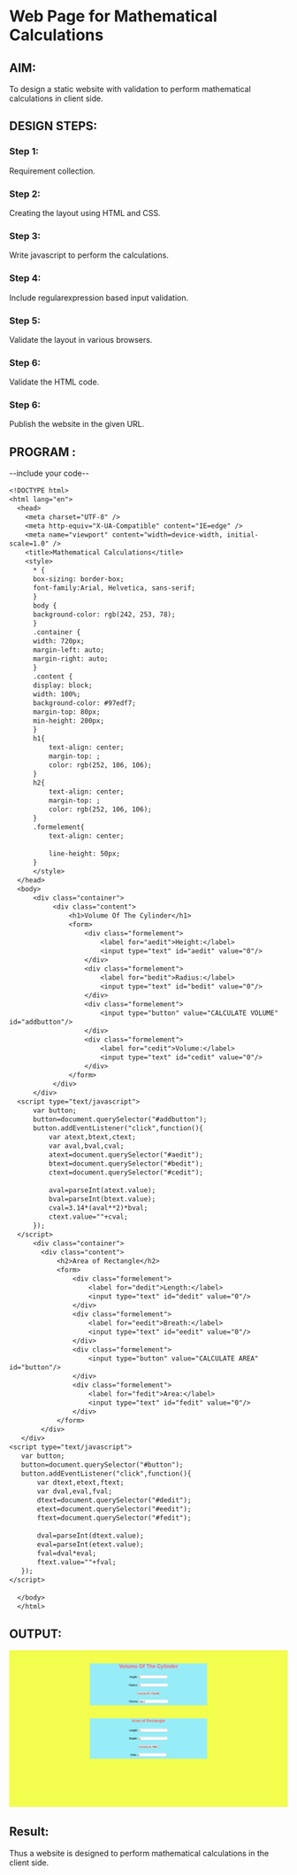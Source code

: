 # Web Page for Mathematical Calculations

## AIM:

To design a static website with validation to perform mathematical calculations in client side.

## DESIGN STEPS:

### Step 1:

Requirement collection.

### Step 2:

Creating the layout using HTML and CSS.

### Step 3:

Write javascript to perform the calculations.

### Step 4:

Include regularexpression based input validation.

### Step 5:

Validate the layout in various browsers.

### Step 6:

Validate the HTML code.

### Step 6:

Publish the website in the given URL.

## PROGRAM :

--include your code--
```
<!DOCTYPE html>
<html lang="en">
  <head>
    <meta charset="UTF-8" />
    <meta http-equiv="X-UA-Compatible" content="IE=edge" />
    <meta name="viewport" content="width=device-width, initial-scale=1.0" />
    <title>Mathematical Calculations</title>
    <style>
      * {
      box-sizing: border-box;
      font-family:Arial, Helvetica, sans-serif;
      }
      body {
      background-color: rgb(242, 253, 78);
      }
      .container {
      width: 720px;
      margin-left: auto;
      margin-right: auto;
      }
      .content {
      display: block;
      width: 100%;
      background-color: #97edf7;
      margin-top: 80px;
      min-height: 200px;
      }
      h1{
          text-align: center;
          margin-top: ;
          color: rgb(252, 106, 106);
      }
      h2{
          text-align: center;
          margin-top: ;
          color: rgb(252, 106, 106);
      }
      .formelement{
          text-align: center;
  
          line-height: 50px;
      }
      </style>
  </head>
  <body>
      <div class="container">
           <div class="content">
               <h1>Volume Of The Cylinder</h1>
               <form>
                   <div class="formelement">
                       <label for="aedit">Height:</label>
                       <input type="text" id="aedit" value="0"/>
                   </div>
                   <div class="formelement">  
                       <label for="bedit">Radius:</label>
                       <input type="text" id="bedit" value="0"/>
                   </div>
                   <div class="formelement">
                       <input type="button" value="CALCULATE VOLUME" id="addbutton"/>
                   </div>
                   <div class="formelement">
                       <label for="cedit">Volume:</label>
                       <input type="text" id="cedit" value="0"/>
                   </div>
               </form>
           </div>
      </div>
  <script type="text/javascript">
      var button;
      button=document.querySelector("#addbutton");
      button.addEventListener("click",function(){
          var atext,btext,ctext;
          var aval,bval,cval;
          atext=document.querySelector("#aedit");
          btext=document.querySelector("#bedit");
          ctext=document.querySelector("#cedit");
      
          aval=parseInt(atext.value);
          bval=parseInt(btext.value);
          cval=3.14*(aval**2)*bval;
          ctext.value=""+cval;
      });
  </script>
      <div class="container">
        <div class="content">
            <h2>Area of Rectangle</h2>
            <form>
                <div class="formelement">
                    <label for="dedit">Length:</label>
                    <input type="text" id="dedit" value="0"/>
                </div>
                <div class="formelement">  
                    <label for="eedit">Breath:</label>
                    <input type="text" id="eedit" value="0"/>
                </div>
                <div class="formelement">
                    <input type="button" value="CALCULATE AREA" id="button"/>
                </div>
                <div class="formelement">
                    <label for="fedit">Area:</label>
                    <input type="text" id="fedit" value="0"/>
                </div>
            </form>
        </div>
   </div>
<script type="text/javascript">
   var button;
   button=document.querySelector("#button");
   button.addEventListener("click",function(){
       var dtext,etext,ftext;
       var dval,eval,fval;
       dtext=document.querySelector("#dedit");
       etext=document.querySelector("#eedit");
       ftext=document.querySelector("#fedit");
   
       dval=parseInt(dtext.value);
       eval=parseInt(etext.value);
       fval=dval*eval;
       ftext.value=""+fval;
   });
</script>

  </body>
  </html>
 ```

## OUTPUT:

![Output](1.png)

## Result:

Thus a website is designed to perform mathematical calculations in the client side.
